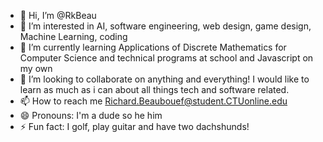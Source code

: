 - 👋 Hi, I’m @RkBeau
- 👀 I’m interested in AI, software engineering, web design, game design, Machine Learning, coding
- 🌱 I’m currently learning Applications of Discrete Mathematics for Computer Science and technical programs at school and Javascript on my own
- 💞️ I’m looking to collaborate on anything and everything!  I would like to learn as much as i can about all things tech and software related.
- 📫 How to reach me Richard.Beaubouef@student.CTUonline.edu
- 😄 Pronouns: I'm a dude so he him
- ⚡ Fun fact: I golf, play guitar and have two dachshunds!

<!---
RkBeau/RkBeau is a ✨ special ✨ repository because its `README.md` (this file) appears on your GitHub profile.
You can click the Preview link to take a look at your changes.
--->
